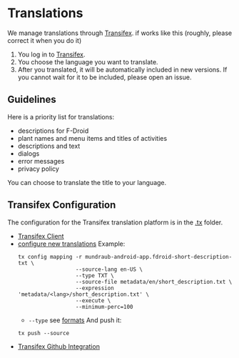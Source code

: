 Translations
============

We manage translations through [Transifex].
if works like this (roughly, please correct it when you do it)

1. You log in to [Transifex].
2. You choose the language you want to translate.
3. After you translated, it will be automatically included in new versions.
    If you cannot wait for it to be included, please open an issue.

Guidelines
----------

Here is a priority list for translations:

- descriptions for F-Droid
- plant names and menu items and titles of activities
- descriptions and text
- dialogs
- error messages
- privacy policy

You can choose to translate the title to your language.

Transifex Configuration
-----------------------

The configuration for the Transifex translation platform is in the [.tx] folder.

- [Transifex Client](https://docs.transifex.com/client/introduction)
- [configure new translations](https://docs.transifex.com/client/config)
    Example:
    ```
    tx config mapping -r mundraub-android-app.fdroid-short-description-txt \
                      --source-lang en-US \
                      --type TXT \
                      --source-file metadata/en/short_description.txt \
                      --expression 'metadata/<lang>/short_description.txt' \
                      --execute \
                      --minimum-perc=100
    ```
    - `--type` see [formats](http://docs.transifex.com/formats/)
    And push it:
    ```
    tx push --source
    ```
- [Transifex Github Integration](https://docs.transifex.com/integrations/github/)


[Transifex]: https://www.transifex.com/mundraub-android/mundraub-android-app/
[.tx]: ../.tx

